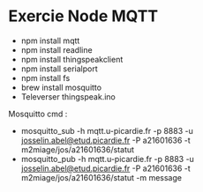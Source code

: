 # Exercie Node MQTT

- npm install mqtt
- npm install readline
- npm install thingspeakclient
- npm install serialport
- npm install fs
- brew install mosquitto
- Televerser thingspeak.ino
 
Mosquitto cmd :
- mosquitto_sub -h mqtt.u-picardie.fr -p 8883 -u josselin.abel@etud.picardie.fr -P a21601636 -t m2miage/jos/a21601636/statut
- mosquitto_pub -h mqtt.u-picardie.fr -p 8883 -u josselin.abel@etud.picardie.fr -P a21601636 -t m2miage/jos/a21601636/statut -m message